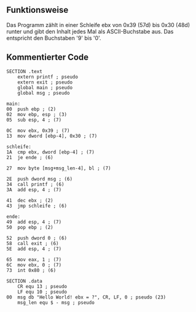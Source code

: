 ## Funktionsweise

Das Programm zählt in einer Schleife ebx von 0x39 (57d) bis 0x30 (48d) runter
und gibt den Inhalt jedes Mal als ASCII-Buchstabe aus. Das entspricht den
Buchstaben '9' bis '0'.

## Kommentierter Code

```
SECTION .text
	extern printf ; pseudo
	extern exit ; pseudo
	global main ; pseudo
	global msg ; pseudo

main:
00	push ebp ; (2)
02	mov ebp, esp ; (3)
05	sub esp, 4 ; (7)

0C	mov ebx, 0x39 ; (7)
13	mov dword [ebp-4], 0x30 ; (7)

schleife:
1A	cmp ebx, dword [ebp-4] ; (7)
21	je ende ; (6)

27	mov byte [msg+msg_len-4], bl ; (7)

2E	push dword msg ; (6)
34	call printf ; (6)
3A	add esp, 4 ; (7)

41	dec ebx ; (2)
43	jmp schleife ; (6)

ende:
49	add esp, 4 ; (7)
50	pop ebp ; (2)

52	push dword 0 ; (6)
58	call exit ; (6)
5E	add esp, 4 ; (7)

65	mov eax, 1 ; (7)
6C	mov ebx, 0 ; (7)
73	int 0x80 ; (6)

SECTION .data
	CR equ 13 ; pseudo
	LF equ 10 ; pseudo
00	msg db "Hello World! ebx = ?", CR, LF, 0 ; pseudo (23)
	msg_len equ $ - msg ; pseudo
```
